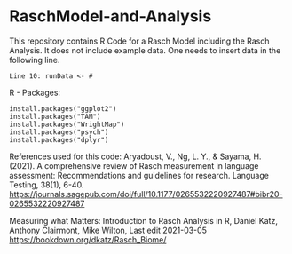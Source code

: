 # RaschModel-and-Analysis

This repository contains R Code for a Rasch Model including the Rasch Analysis.
It does not include example data.
One needs to insert data in the following line.
```
Line 10: runData <- #
```

R - Packages:
```
install.packages("ggplot2")
install.packages("TAM")
install.packages("WrightMap")
install.packages("psych")
install.packages("dplyr")
```

References used for this code:
Aryadoust, V., Ng, L. Y., & Sayama, H. (2021). A comprehensive review of Rasch measurement in language assessment: Recommendations and guidelines for research. Language Testing, 38(1), 6-40. 
https://journals.sagepub.com/doi/full/10.1177/0265532220927487#bibr20-0265532220927487

Measuring what Matters: Introduction to Rasch Analysis in R, Daniel Katz, Anthony Clairmont, Mike Wilton, Last edit 2021-03-05
https://bookdown.org/dkatz/Rasch_Biome/


